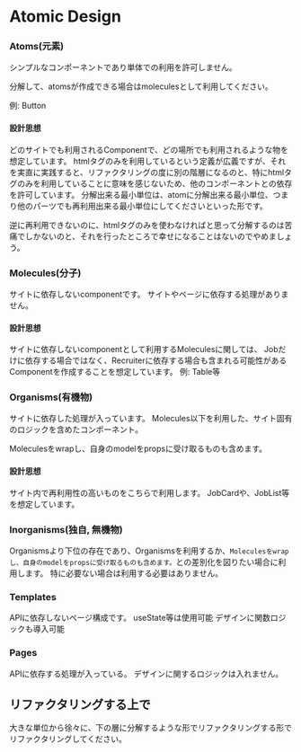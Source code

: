 # Atomic Design

### Atoms(元素)
シンプルなコンポーネントであり単体での利用を許可しません。

分解して、atomsが作成できる場合はmoleculesとして利用してください。

例: Button

#### 設計思想
どのサイトでも利用されるComponentで、どの場所でも利用されるような物を想定しています。
htmlタグのみを利用しているという定義が広義ですが、それを実直に実践すると、リファクタリングの度に別の階層になるのと、特にhtmlタグのみを利用していることに意味を感じないため、他のコンポーネントとの依存を許可しています。
分解出来る最小単位は、atomに分解出来る最小単位、つまり他のパーツでも再利用出来る最小単位にしてくださいといった形です。

逆に再利用できないのに、htmlタグのみを使わなければと思って分解するのは苦痛でしかないのと、それを行ったところで幸せになることはないのでやめましょう。

### Molecules(分子)
サイトに依存しないcomponentです。
サイトやページに依存する処理がありません。

#### 設計思想
サイトに依存しないcomponentとして利用するMoleculesに関しては、
Jobだけに依存する場合ではなく、Recruiterに依存する場合も含まれる可能性があるComponentを作成することを想定しています。
例: Table等

### Organisms(有機物)
サイトに依存した処理が入っています。
Molecules以下を利用した、サイト固有のロジックを含めたコンポーネント。

Moleculesをwrapし、自身のmodelをpropsに受け取るものも含めます。

#### 設計思想
サイト内で再利用性の高いものをこちらで利用します。
JobCardや、JobList等を想定しています。

### Inorganisms(独自, 無機物)
Organismsより下位の存在であり、Organismsを利用するか、`Moleculesをwrapし、自身のmodelをpropsに受け取るものも含めます。`との差別化を図りたい場合に利用します。
特に必要ない場合は利用する必要はありません。


### Templates
APIに依存しないページ構成です。
useState等は使用可能
デザインに関数ロジックも導入可能

### Pages
APIに依存する処理が入っている。
デザインに関するロジックは入れません。

## リファクタリングする上で
大きな単位から徐々に、下の層に分解するような形でリファクタリングする形でリファクタリングしてください。
